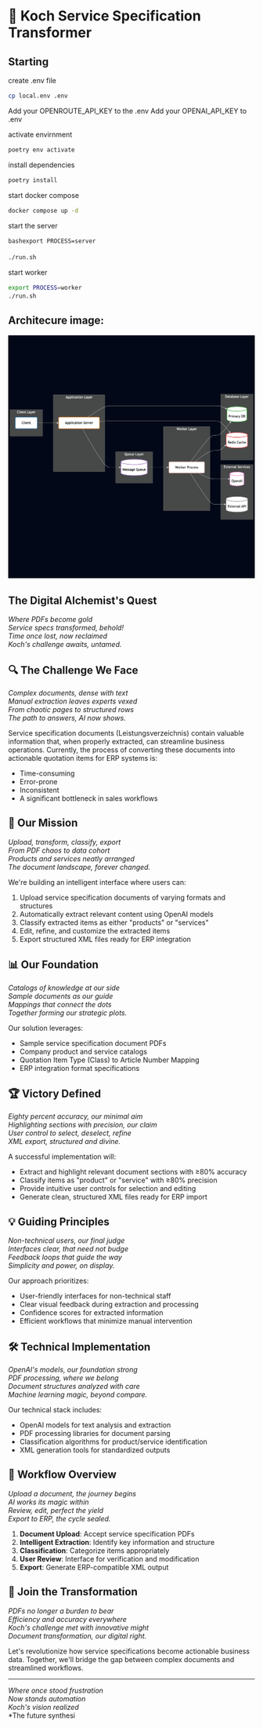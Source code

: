 # 🚀 Koch Service Specification Transformer

## Starting 

create .env file
```bash
cp local.env .env
```
Add your OPENROUTE_API_KEY to the .env
Add your OPENAI_API_KEY to .env

activate envirnment
```bash
poetry env activate
```
install dependencies
```bash
poetry install
```

start docker compose 
```bash
docker compose up -d
```

start the server
```bash
bashexport PROCESS=server

./run.sh
```

start worker
```bash
export PROCESS=worker
./run.sh
```


## Architecure image:
![Alt text for the image](core/docs/diagram.png)

## The Digital Alchemist's Quest

*Where PDFs become gold*  
*Service specs transformed, behold!*  
*Time once lost, now reclaimed*  
*Koch's challenge awaits, untamed.*

## 🔍 The Challenge We Face

*Complex documents, dense with text*  
*Manual extraction leaves experts vexed*  
*From chaotic pages to structured rows*  
*The path to answers, AI now shows.*

Service specification documents (Leistungsverzeichnis) contain valuable information that, when properly extracted, can streamline business operations. Currently, the process of converting these documents into actionable quotation items for ERP systems is:

- Time-consuming
- Error-prone
- Inconsistent
- A significant bottleneck in sales workflows

## 🎯 Our Mission

*Upload, transform, classify, export*  
*From PDF chaos to data cohort*  
*Products and services neatly arranged*  
*The document landscape, forever changed.*

We're building an intelligent interface where users can:

1. Upload service specification documents of varying formats and structures
2. Automatically extract relevant content using OpenAI models
3. Classify extracted items as either "products" or "services"
4. Edit, refine, and customize the extracted items
5. Export structured XML files ready for ERP integration

## 📊 Our Foundation

*Catalogs of knowledge at our side*  
*Sample documents as our guide*  
*Mappings that connect the dots*  
*Together forming our strategic plots.*

Our solution leverages:

- Sample service specification document PDFs
- Company product and service catalogs
- Quotation Item Type (Class) to Article Number Mapping
- ERP integration format specifications

## 🏆 Victory Defined

*Eighty percent accuracy, our minimal aim*  
*Highlighting sections with precision, our claim*  
*User control to select, deselect, refine*  
*XML export, structured and divine.*

A successful implementation will:

- Extract and highlight relevant document sections with ≥80% accuracy
- Classify items as "product" or "service" with ≥80% precision
- Provide intuitive user controls for selection and editing
- Generate clean, structured XML files ready for ERP import

## 💡 Guiding Principles

*Non-technical users, our final judge*  
*Interfaces clear, that need not budge*  
*Feedback loops that guide the way*  
*Simplicity and power, on display.*

Our approach prioritizes:

- User-friendly interfaces for non-technical staff
- Clear visual feedback during extraction and processing
- Confidence scores for extracted information
- Efficient workflows that minimize manual intervention

## 🛠️ Technical Implementation

*OpenAI's models, our foundation strong*  
*PDF processing, where we belong*  
*Document structures analyzed with care*  
*Machine learning magic, beyond compare.*

Our technical stack includes:

- OpenAI models for text analysis and extraction
- PDF processing libraries for document parsing
- Classification algorithms for product/service identification
- XML generation tools for standardized outputs

## 🔄 Workflow Overview

*Upload a document, the journey begins*  
*AI works its magic within*  
*Review, edit, perfect the yield*  
*Export to ERP, the cycle sealed.*

1. **Document Upload**: Accept service specification PDFs
2. **Intelligent Extraction**: Identify key information and structure
3. **Classification**: Categorize items appropriately
4. **User Review**: Interface for verification and modification
5. **Export**: Generate ERP-compatible XML output

## 🌟 Join the Transformation

*PDFs no longer a burden to bear*  
*Efficiency and accuracy everywhere*  
*Koch's challenge met with innovative might*  
*Document transformation, our digital right.*

Let's revolutionize how service specifications become actionable business data. Together, we'll bridge the gap between complex documents and streamlined workflows.

---

*Where once stood frustration*  
*Now stands automation*  
*Koch's vision realized*  
*The future synthesi